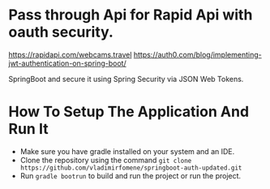 # Pass through Api for Rapid Api with oauth security. 
https://rapidapi.com/webcams.travel 
https://auth0.com/blog/implementing-jwt-authentication-on-spring-boot/

SpringBoot and secure it using Spring Security via JSON Web Tokens.

# How To Setup The Application And Run It
* Make sure you have gradle installed on your system and an IDE. 
* Clone the repository using the command `git clone https://github.com/vladimirfomene/springboot-auth-updated.git`
* Run `gradle bootrun` to build and run the project or run the project.
